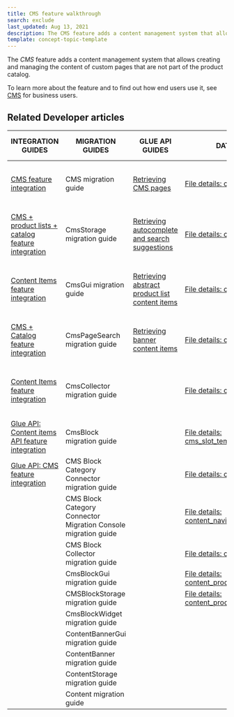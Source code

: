 ```yaml
---
title: CMS feature walkthrough
search: exclude
last_updated: Aug 13, 2021
description: The CMS feature adds a content management system that allows creating and managing the content of custom pages that are not part of the product catalog
template: concept-topic-template
---
```


The _CMS_ feature adds a content management system that allows creating and managing the content of custom pages that are not part of the product catalog.


To learn more about the feature and to find out how end users use it, see [CMS](/docs/scos/user/features/{{page.version}}/cms-feature-overview/cms-feature-overview.html) for business users.


## Related Developer articles

|INTEGRATION GUIDES  | MIGRATION GUIDES | GLUE API GUIDES  | DATA IMPORT | TUTORIALS AND HOWTOS | TECHNICAL ENHANCEMENTS | REFERENCES |
|---------|---------|---------|---------|---------|---------|---------|
| [CMS feature integration](/docs/scos/dev/feature-integration-guides/{{page.version}}/cms-feature-integration.html)  | CMS migration guide  |  [Retrieving CMS pages](/docs/scos/dev/glue-api-guides/{{page.version}}/retrieving-cms-pages.html) | [File details: cms_page.csv](/docs/scos/dev/data-import/{{page.version}}/data-import-categories/content-management/file-details-cms-page.csv.html)  | [HowTo - Create CMS templates](/docs/scos/dev/tutorials-and-howtos/howtos/feature-howtos/cms/howto-create-cms-templates.html)  | [Enabling the category CMS blocks](/docs/scos/dev/technical-enhancement-integration-guides/integrating-category-cms-blocks.html) | [CMS extension points: Reference information](/docs/scos/dev/feature-walkthroughs/{{page.version}}/cms-feature-walkthrough/cms-extension-points-reference-information.html) |
| [CMS + product lists + catalog feature integration](/docs/scos/dev/feature-integration-guides/{{page.version}}/cms-product-lists-catalog-feature-integration.html)  | CmsStorage migration guide |  [Retrieving autocomplete and search suggestions](/docs/scos/dev/glue-api-guides/{{page.version}}/retrieving-autocomplete-and-search-suggestions.html) | [File details: cms_block.csv](/docs/scos/dev/data-import/{{page.version}}/data-import-categories/content-management/file-details-cms-block.csv.html)  | [HowTo - Define the maximum size of content fields](/docs/scos/dev/tutorials-and-howtos/howtos/howto-define-the-maximum-size-of-content-fields.html)  | [Enabling the product CMS block](/docs/scos/dev/technical-enhancement-integration-guides/integrating-product-cms-blocks.html) |   |
| [Content Items feature integration](/docs/scos/dev/feature-integration-guides/{{page.version}}/content-items-feature-integration.html) | CmsGui migration guide | [Retrieving abstract product list content items](/docs/scos/dev/glue-api-guides/{{page.version}}/retrieving-content-items/retrieving-abstract-product-list-content-items.html)  | [File details: cms_block_store.csv](/docs/scos/dev/data-import/{{page.version}}/data-import-categories/content-management/file-details-cms-block-store.csv.html)  | [HowTo - Create a visibility condition for CMS blocks](/docs/scos/dev/tutorials-and-howtos/howtos/feature-howtos/cms/howto-create-a-visibility-condition-for-cms-blocks.html)  | [Enabling CMS block widget](/docs/scos/dev/technical-enhancement-integration-guides/integrating-cms-block-widgets.html) |   |
| [CMS + Catalog feature integration](/docs/scos/dev/feature-walkthroughs/{{page.version}}/cms-feature-walkthrough/cms-feature-walkthrough.html) | CmsPageSearch migration guide | [Retrieving banner content items](/docs/scos/dev/glue-api-guides/{{page.version}}/retrieving-content-items/retrieving-banner-content-items.html)  | [File details: cms_template.csv](/docs/scos/dev/data-import/{{page.version}}/data-import-categories/content-management/file-details-cms-template.csv.html)  | [HowTo - Create a custom content item](/docs/scos/dev/tutorials-and-howtos/howtos/feature-howtos/cms/howto-create-a-custom-content-item.html)  |   |   |
| [Content Items feature integration](/docs/scos/dev/feature-integration-guides/{{page.version}}/content-items-feature-integration.html)  | CmsCollector migration guide |   | [File details: cms_slot.csv](/docs/scos/dev/data-import/{{page.version}}/data-import-categories/content-management/file-details-cms-slot.csv.html)  | [Learn about the CoreMedia technology partner integration](/docs/scos/user/technology-partners/{{page.version}}/content-management/coremedia.html)  |   |   |
| [Glue API: Content items API feature integration](/docs/scos/dev/feature-integration-guides/{{page.version}}/glue-api/glue-api-content-items-feature-integration.html) | CmsBlock migration guide |   |  [File details: cms_slot_template.csv](/docs/scos/dev/data-import/{{page.version}}/data-import-categories/content-management/file-details-cms-slot-template.csv.html) |   |   |   |
| [Glue API: CMS feature integration](/docs/scos/dev/feature-integration-guides/{{page.version}}/glue-api/glue-api-cms-feature-integration.html)  | CMS Block Category Connector migration guide|   |  [File details: cms_slot_block.csv](/docs/scos/dev/data-import/{{page.version}}/data-import-categories/content-management/file-details-cms-slot-block.csv.html) |   |   |   |
|   | CMS Block Category Connector Migration Console migration guide|   |  [File details: content_navigation.csv](/docs/scos/dev/data-import/{{page.version}}/data-import-categories/content-management/file-details-content-navigation.csv.html) |   |   |   |
|   | CMS Block Collector migration guide|   | [File details: content_banner.csv](/docs/scos/dev/data-import/{{page.version}}/data-import-categories/content-management/file-details-content-banner.csv.html)   |   |   |   |
|   | CmsBlockGui migration guide |   | [File details: content_product_set.csv](/docs/scos/dev/data-import/{{page.version}}/data-import-categories/content-management/file-details-content-product-set.csv.html)   |   |   |   |
|   | CMSBlockStorage migration guide  |   | [File details: content_product_abstract_list.csv](/docs/scos/dev/data-import/{{page.version}}/data-import-categories/content-management/file-details-content-product-abstract-list.csv.html)  |   |   |   |
|   | CmsBlockWidget migration guide  |   |   |   |   |   |
|   | ContentBannerGui migration guide   |   |   |   |   |   |
|   | ContentBanner migration guide  |   |   |   |   |   |
|   | ContentStorage migration guide  |   |   |   |   |   |
|   | Content migration guide  |   |   |   |   |   |
